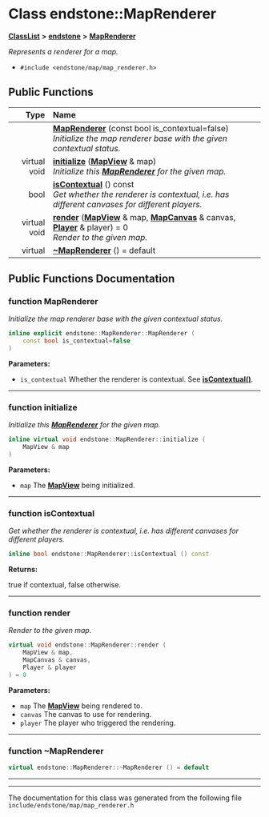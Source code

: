 

# Class endstone::MapRenderer



[**ClassList**](annotated.md) **>** [**endstone**](namespaceendstone.md) **>** [**MapRenderer**](classendstone_1_1MapRenderer.md)



_Represents a renderer for a map._ 

* `#include <endstone/map/map_renderer.h>`





































## Public Functions

| Type | Name |
| ---: | :--- |
|   | [**MapRenderer**](#function-maprenderer) (const bool is\_contextual=false) <br>_Initialize the map renderer base with the given contextual status._  |
| virtual void | [**initialize**](#function-initialize) ([**MapView**](classendstone_1_1MapView.md) & map) <br>_Initialize this_ [_**MapRenderer**_](classendstone_1_1MapRenderer.md) _for the given map._ |
|  bool | [**isContextual**](#function-iscontextual) () const<br>_Get whether the renderer is contextual, i.e. has different canvases for different players._  |
| virtual void | [**render**](#function-render) ([**MapView**](classendstone_1_1MapView.md) & map, [**MapCanvas**](classendstone_1_1MapCanvas.md) & canvas, [**Player**](classendstone_1_1Player.md) & player) = 0<br>_Render to the given map._  |
| virtual  | [**~MapRenderer**](#function-maprenderer) () = default<br> |




























## Public Functions Documentation




### function MapRenderer 

_Initialize the map renderer base with the given contextual status._ 
```C++
inline explicit endstone::MapRenderer::MapRenderer (
    const bool is_contextual=false
) 
```





**Parameters:**


* `is_contextual` Whether the renderer is contextual. See [**isContextual()**](classendstone_1_1MapRenderer.md#function-iscontextual). 




        

<hr>



### function initialize 

_Initialize this_ [_**MapRenderer**_](classendstone_1_1MapRenderer.md) _for the given map._
```C++
inline virtual void endstone::MapRenderer::initialize (
    MapView & map
) 
```





**Parameters:**


* `map` The [**MapView**](classendstone_1_1MapView.md) being initialized. 




        

<hr>



### function isContextual 

_Get whether the renderer is contextual, i.e. has different canvases for different players._ 
```C++
inline bool endstone::MapRenderer::isContextual () const
```





**Returns:**

true if contextual, false otherwise. 





        

<hr>



### function render 

_Render to the given map._ 
```C++
virtual void endstone::MapRenderer::render (
    MapView & map,
    MapCanvas & canvas,
    Player & player
) = 0
```





**Parameters:**


* `map` The [**MapView**](classendstone_1_1MapView.md) being rendered to. 
* `canvas` The canvas to use for rendering. 
* `player` The player who triggered the rendering. 




        

<hr>



### function ~MapRenderer 

```C++
virtual endstone::MapRenderer::~MapRenderer () = default
```




<hr>

------------------------------
The documentation for this class was generated from the following file `include/endstone/map/map_renderer.h`


